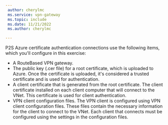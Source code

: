 ```yaml
---
 author: cherylmc
 ms.service: vpn-gateway
 ms.topic: include
 ms.date: 11/21/2022
 ms.author: cherylmc

---
```

P2S Azure certificate authentication connections use the following items, which you'll configure in this exercise:

* A RouteBased VPN gateway.
* The public key (.cer file) for a root certificate, which is uploaded to Azure. Once the certificate is uploaded, it's considered a trusted certificate and is used for authentication.
* A client certificate that is generated from the root certificate. The client certificate installed on each client computer that will connect to the VNet. This certificate is used for client authentication.
* VPN client configuration files. The VPN client is configured using VPN client configuration files. These files contain the necessary information for the client to connect to the VNet. Each client that connects must be configured using the settings in the configuration files.
